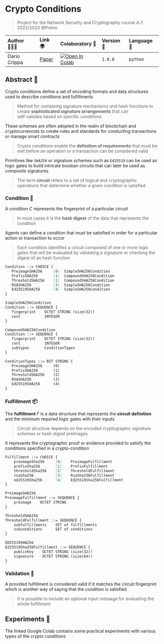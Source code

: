 # Crypto Conditions
> Project for the Network Security and Cryptography course A.Y. 2022/2023 @Polimi

| Author 👨🏼‍💻 | Link 🌍 | Colaboratory 🧫 | Version 📐 | Language 🐍 | 
| :--- | :--- | :--- | :--- | :--- |
| Dario Crippa | [Paper](https://datatracker.ietf.org/doc/html/draft-thomas-crypto-conditions-04) | [![Open In Colab](https://colab.research.google.com/assets/colab-badge.svg)](https://colab.research.google.com/github/AstroWLAN/CryptoConditions/blob/main/Crypto_Conditions.ipynb) | `1.0.0` | `python` |

## Abstract 💭
Crypto conditions define a set of encoding formats and data structures used to describe conditions and fulfillments
> Method for combining signature mechanisms and hash functions to create **sophisticated signature arrangements** that can <br> self-validate based on specific conditions

These schemes are often adopted in the realm of blockchain and cryptocurrencies to create rules and standards for conducting transactions or manage smart contracts<br>
> Crypto conditions enable the **definition of requirements** that must be met before an operation or a transaction can be considered valid

Primitives like `SHA256` or signature schemes such as `Ed25519` can be used as logic gates to build intricate boolean circuits that can later be used as composite signatures<br>
> The term **circuit** refers to a set of logical and cryptographic operations that determine whether a given condition is satisfied

### Condition 🔦
A condition $C$ represents the fingerprint of a particular circuit<br>
> In most cases it is the **hash digest** of the data that represents the condition

Agents can define a condition that must be satisfied in order for a particular action or transaction to occur<br>
> Each condition identifies a circuit composed of one or more logic gates that will be evaluated by validating a signature or checking the digest of an hash function

 ```markdown
Condition ::= CHOICE {
    PreimageSHA256     [0]  SimpleSHA256Condition 
    PrefixSHA256       [1]  CompoundSHA256Condition
    ThresholdSHA256    [2]  CompoundSHA256Condition
    RSASHA256          [3]  SimpleSHA256Condition 
    Ed25519SHA256      [4]  SimpleSHA256Condition 
}

SimpleSHA256Condition 
Condition ::= SEQUENCE {
    fingerprint    OCTET STRING (size(32))
    cost           INTEGER
}

CompoundSHA256Condition 
Condition ::= SEQUENCE {
    fingerprint    OCTET STRING (size(32))
    cost           INTEGER
    subtypes       ConditionTypes
}

ConditionTypes ::= BIT STRING {
    PreimageSHA256     (0)
    PrefixSHA256       (1)
    ThresholdSHA256    (2)
    RSASHA256          (3)
    Ed25519SHA256      (4)
}
```

### Fulfillment 📦
The **fulfillment** $F$ is a data structure that represents the **circuit definition** and the minimum required logic gates with their inputs
> Circuit structure depends on the encoded cryptographic signature schemas or hash digest preimages 

It represents the cryptographic proof or evidence provided to satisfy the conditions specified in a crypto-condition

```markdown
Fulfillment ::= CHOICE {
    preimageSha256     [0]    PreimageFulfillment
    prefixSha256       [1]    PrefixFulfillment
    thresholdSha256    [2]    ThresholdFulfillment
    rsaSha256          [3]    RsaSha256Fulfillment
    ed25519Sha256      [4]    Ed25519Sha256Fulfillment
}

PreimageSHA256
PreimageFulfillment ::= SEQUENCE {
    preimage    OCTET STRING
}

ThresholdSHA256
ThresholdFulfillment ::= SEQUENCE {
    subfulfillments    SET of fulfillments
    subconditions      SET of conditions
}

ED25519SHA256
Ed25519Sha256Fulfillment ::= SEQUENCE {
    publicKey    OCTET STRING (size(32))
    signature    OCTET STRING (size(64))
}
```

### Validation 🔑
A provided fulfillment is considered valid if it matches the circuit fingerprint which is another way of saying that the condition is satisfied
> It is possible to include an optional input message for evaluating the whole fulfillment


## Experiments 🧪
The linked Google Colab contains some practical experiments with various types of the crypto conditions 
